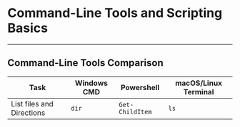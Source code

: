 # Command-Line Tools and Scripting Basics
---

## Command-Line Tools Comparison

| Task | Windows CMD | Powershell | macOS/Linux Terminal |
| --- | --- | --- | --- |
| List files and Directions | `dir` | `Get-ChildItem` | `ls` |